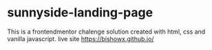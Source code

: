 # sunnyside-landing-page

This is a frontendmentor chalenge solution created with html, css and vanilla javascript.
live site https://bishowx.github.io/
